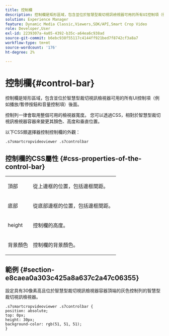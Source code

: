 ```yaml
---
title: 控制欄
description: 控制欄是矩形區域，包含並位於智慧型裁切視訊檢視器可用的所有UI控制項（例如播放/暫停按鈕和音量控制項）後面。
solution: Experience Manager
feature: Dynamic Media Classic,Viewers,SDK/API,Smart Crop Video
role: Developer,User
exl-id: 2239307a-4a05-4392-b35c-a64ea6c938ad
source-git-commit: b6ebc938f55117c4144ff921bed7f8742cf3a8a7
workflow-type: tm+mt
source-wordcount: '176'
ht-degree: 2%

---
```


# 控制欄{#control-bar}

控制欄是矩形區域，包含並位於智慧型裁切視訊檢視器可用的所有UI控制項（例如播放/暫停按鈕和音量控制項）後面。

<!--<a id="section_061E550C1C1D4DB2BD663A898895B38C"></a>-->

控制列一律會取用整個可用的檢視器寬度。 您可以透過CSS，相對於智慧型裁切視訊檢視器容器來變更其顏色、高度和垂直位置。

以下CSS類選擇器控制控制欄的外觀：

```
.s7smartcropvideoviewer .s7controlbar
```

## 控制欄的CSS屬性 {#css-properties-of-the-control-bar}

<table id="table_C48C56E696304C9BAFEE71BA9EA9A174"> 
 <tbody> 
  <tr> 
   <td colname="col1"> <p> <span class="codeph"> 頂部 </span> </p> </td> 
   <td colname="col2"> <p>從上邊框的位置，包括邊框間距。 </p> </td> 
  </tr> 
  <tr> 
   <td colname="col1"> <p> <span class="codeph"> 底部 </span> </p> </td> 
   <td colname="col2"> <p> 從底部邊框的位置，包括邊框間距。 </p> </td> 
  </tr> 
  <tr> 
   <td colname="col1"> <p> <span class="codeph"> height </span> </p> </td> 
   <td colname="col2"> <p>控制欄的高度。 </p> </td> 
  </tr> 
  <tr> 
   <td colname="col1"> <p> <span class="codeph"> 背景顏色 </span> </p> </td> 
   <td colname="col2"> <p>控制欄的背景顏色。 </p> </td> 
  </tr> 
 </tbody> 
</table>

## 範例 {#section-e8caea0a303c425a8a637c2a47c06355}

設定具有30像素高且位於智慧型裁切視訊檢視器容器頂端的灰色控制列的智慧型裁切視訊檢視器。

```
.s7smartcropvideoviewer .s7controlbar {  
position: absolute; 
top: 0px; 
height: 30px; 
background-color: rgb(51, 51, 51); 
}
```
